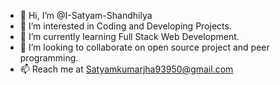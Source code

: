 - 👋 Hi, I’m @I-Satyam-Shandhilya
- 👀 I’m interested in Coding and Developing Projects.
- 🌱 I’m currently learning Full Stack Web Development.
- 💞️ I’m looking to collaborate on open source project and peer programming.
- 📫 Reach me at   Satyamkumarjha93950@gmail.com

<!---
I-Satyam-Shandhilya/I-Satyam-Shandhilya is a ✨ special ✨ repository because its `README.md` (this file) appears on your GitHub profile.
You can click the Preview link to take a look at your changes.
--->
